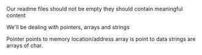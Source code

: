 Our readme files should not be empty
they should contain meaningful content

We'll be dealing with pointers, arrays and strings

Pointer points to memory location/address
array is point to data
strings are arrays of char.
